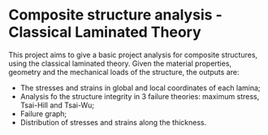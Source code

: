 # Composite structure analysis - Classical Laminated Theory

This project aims to give a basic project analysis for composite structures, using the classical laminated theory. Given the material properties, geometry and the mechanical loads of the structure, the outputs are:

- The stresses and strains in global and local coordinates of each lamina;
- Analysis fo the structure integrity in 3 failure theories: maximum stress, Tsai-Hill and Tsai-Wu;
- Failure graph;
- Distribution of stresses and strains along the thickness.

